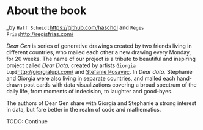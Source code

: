 About the book
==============

_by `Half Scheidl`<https://github.com/haschdl> and `Régis Frias`<http://regisfrias.com/>

_Dear Gen_ is series of generative drawings created by two friends living in different countries, 
who mailed each other a new drawing every Monday, for 20 weeks. The name of our project is a tribute 
to beautiful and inspiring project called _Dear Data,_ created by artists `Giorgia Lupi`<http://giorgialupi.com/> 
and [Stefanie Posavec](http://www.stefanieposavec.com/). In _Dear data,_ Stephanie and Giorgia 
were also living in separate countries, and mailed each hand-drawn post cards with data visualizations 
covering a broad spectrum of the daily life, from moments of indecision, to laughter and good-byes.

The authors of Dear Gen share with Giorgia and Stephanie a strong interest in data, but fare better in the realm of code and mathematics.

TODO: Continue